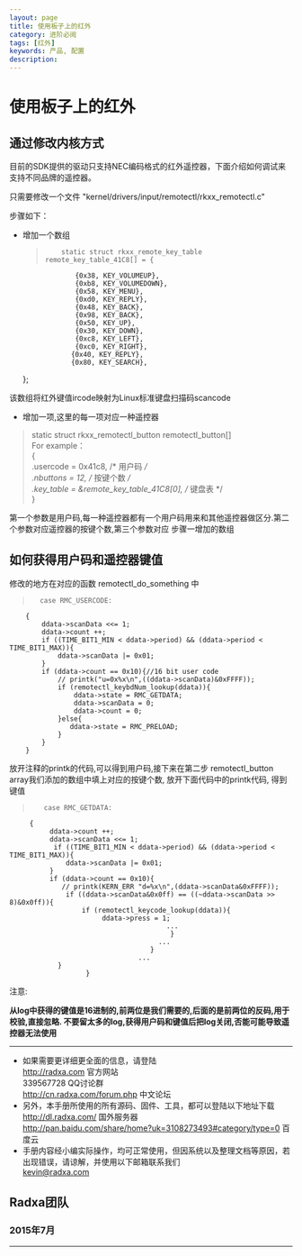 ```yaml
---
layout: page
title: 使用板子上的红外
category: 进阶必阅
tags: [红外]
keywords: 产品, 配置
description:
---
```


# 使用板子上的红外  

## 通过修改内核方式  

目前的SDK提供的驱动只支持NEC编码格式的红外遥控器，下面介绍如何调试来支持不同品牌的遥控器。 

只需要修改一个文件 "kernel/drivers/input/remotectl/rkxx_remotectl.c"  

步骤如下：  

* 增加一个数组  

  > 		static struct rkxx_remote_key_table remote_key_table_41C8[] = {  
	               {0x38, KEY_VOLUMEUP},  
	               {0xb8, KEY_VOLUMEDOWN},  
	               {0x58, KEY_MENU},  
	               {0xd0, KEY_REPLY},  
	               {0x48, KEY_BACK},  
	               {0x98, KEY_BACK},  
	               {0x50, KEY_UP},  
	               {0x30, KEY_DOWN},  
	               {0xc8, KEY_LEFT},  
	               {0xc0, KEY_RIGHT},  
	              {0x40, KEY_REPLY},  
	              {0x80, KEY_SEARCH},   
	};  

该数组将红外键值ircode映射为Linux标准键盘扫描码scancode  


* 增加一项,这里的每一项对应一种遥控器  

>  	static struct rkxx_remotectl_button remotectl_button[]  
   For example：  
      {  
          .usercode = 0x41c8, /* 用户码 */  
          .nbuttons = 12,    /* 按键个数 */  
          .key_table = &remote_key_table_41C8[0], /* 键盘表 */  
      }  

第一个参数是用户码,每一种遥控器都有一个用户码用来和其他遥控器做区分.第二个参数对应遥控器的按键个数,第三个参数对应   步骤一增加的数组  

## 如何获得用户码和遥控器键值  

修改的地方在对应的函数 remotectl_do_something 中

>   	case RMC_USERCODE:  
	    {  
	        ddata->scanData <<= 1;  
	        ddata->count ++;  
	        if ((TIME_BIT1_MIN < ddata->period) && (ddata->period < TIME_BIT1_MAX)){  
	            ddata->scanData |= 0x01;  
	        }  
	        if (ddata->count == 0x10){//16 bit user code  
	            // printk("u=0x%x\n",((ddata->scanData)&0xFFFF));  
	            if (remotectl_keybdNum_lookup(ddata)){  
	                ddata->state = RMC_GETDATA;  
	                ddata->scanData = 0;  
	                ddata->count = 0;  
	            }else{  
	               ddata->state = RMC_PRELOAD;  
	            }  
	        }  
	    }  

放开注释的printk的代码,可以得到用户码,接下来在第二步 remotectl_button array我们添加的数组中填上对应的按键个数,  放开下面代码中的printk代码, 得到键值  

>        case RMC_GETDATA:  
	     {  
	          ddata->count ++;  
	          ddata->scanData <<= 1;  
	           if ((TIME_BIT1_MIN < ddata->period) && (ddata->period < TIME_BIT1_MAX)){  
	              ddata->scanData |= 0x01;  
	          }	  
	          if (ddata->count == 0x10){  
	             // printk(KERN_ERR "d=%x\n",(ddata->scanData&0xFFFF));  
	              if ((ddata->scanData&0x0ff) == ((~ddata->scanData >> 8)&0x0ff)){  
	                  if (remotectl_keycode_lookup(ddata)){  
	                       ddata->press = 1;  
	                                       ...  
	                                        }  
	                                     ...  
	                                   }  
	                                ...  
				}  
	                   }  

注意:  

**从log中获得的键值是16进制的,前两位是我们需要的,后面的是前两位的反码,用于校验,直接忽略.
不要留太多的log,获得用户码和键值后把log关闭,否能可能导致遥控器无法使用**  



--------------------------------------------------------------------
* 如果需要更详细更全面的信息，请登陆  
	http://radxa.com  						官方网站  
	339567728         						QQ讨论群  
	http://cn.radxa.com/forum.php					中文论坛  
* 另外，本手册所使用的所有源码、固件、工具，都可以登陆以下地址下载  
	http://dl.radxa.com/                             	      国外服务器  
	http://pan.baidu.com/share/home?uk=3108273493#category/type=0	 百度云  
* 手册内容经小编实际操作，均可正常使用，但因系统以及整理文档等原因，若出现错误，请谅解，并使用以下邮箱联系我们  
	kevin@radxa.com  

## Radxa团队  

### 2015年7月  
--------------------------------------------------------------------


